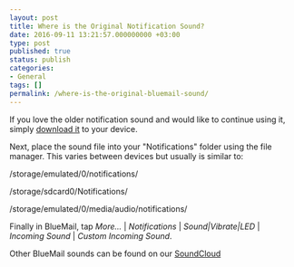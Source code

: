 ```yaml
---
layout: post
title: Where is the Original Notification Sound?
date: 2016-09-11 13:21:57.000000000 +03:00
type: post
published: true
status: publish
categories:
- General
tags: []
permalink: /where-is-the-original-bluemail-sound/
---
```


If you love the older notification sound and would like to continue using it, simply <a href="//soundcloud.com/bluemail_app/incoming-mail">download it</a> to your device.</p>
Next, place the sound file into your "Notifications" folder using the file manager. This varies between devices but usually is similar to:</p>
/storage/emulated/0/notifications/

/storage/sdcard0/Notifications/

/storage/emulated/0/media/audio/notifications/

Finally in BlueMail, tap *More...* \| *Notifications* \| *Sound\|Vibrate\|LED* \| *Incoming Sound* \| *Custom Incoming Sound*.

Other BlueMail sounds can be found on our [SoundCloud](https://soundcloud.com/bluemail_app)